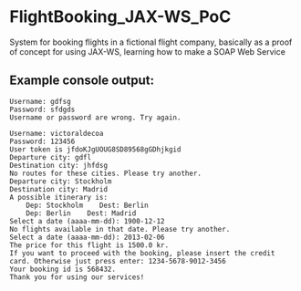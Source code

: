 FlightBooking_JAX-WS_PoC
========================

System for booking flights in a fictional flight company, basically as a proof of concept for using JAX-WS, learning how to make a SOAP Web Service

Example console output:
-----------------------
	Username: gdfsg
	Password: sfdgds
	Username or password are wrong. Try again.

	Username: victoraldecoa
	Password: 123456
	User token is jfdoKJgUOUG8SD89568gGDhjkgid
	Departure city: gdfl
	Destination city: jhfdsg
	No routes for these cities. Please try another.
	Departure city: Stockholm
	Destination city: Madrid
	A possible itinerary is:
		Dep: Stockholm    Dest: Berlin
		Dep: Berlin    Dest: Madrid
	Select a date (aaaa-mm-dd): 1900-12-12
	No flights available in that date. Please try another.
	Select a date (aaaa-mm-dd): 2013-02-06
	The price for this flight is 1500.0 kr.
	If you want to proceed with the booking, please insert the credit card. Otherwise just press enter: 1234-5678-9012-3456
	Your booking id is 568432.
	Thank you for using our services!